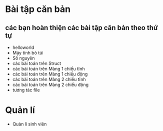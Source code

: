 # Bài tập căn bản
## các bạn hoàn thiện các bài tập căn bản theo thứ tự
- helloworld
- Máy tính bỏ túi
- Số nguyên
- các bài toán trên Struct
- các bài toán trên Mảng 1 chiều tĩnh
- các bài toán trên Mảng 1 chiều động
- các bài toán trên Mảng 2 chiều tĩnh
- các bài toán trên Mảng 2 chiều động
- tương tác file
# Quản lí
- Quản lí sinh viên